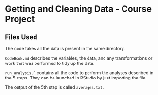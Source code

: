 Getting and Cleaning Data - Course Project
==========================================

## Files Used

The code takes all the data is present in the same directory.

`CodeBook.md` describes the variables, the data, and any transformations or work that was performed to tidy up the data.

`run_analysis.R` contains all the code to perform the analyses described in the 5 steps. They can be launched in RStudio by just importing the file.

The output of the 5th step is called `averages.txt`.
